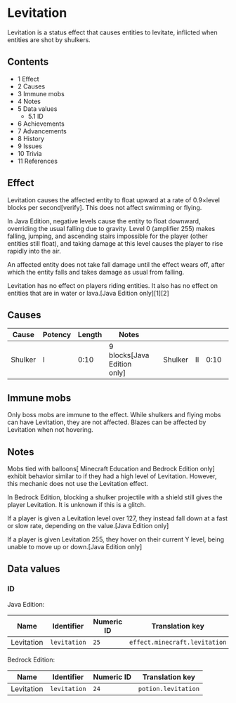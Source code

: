 # Levitation
Levitation is a status effect that causes entities to levitate, inflicted when entities are shot by shulkers.

## Contents
- 1 Effect
- 2 Causes
- 3 Immune mobs
- 4 Notes
- 5 Data values
	- 5.1 ID
- 6 Achievements
- 7 Advancements
- 8 History
- 9 Issues
- 10 Trivia
- 11 References

## Effect
Levitation causes the affected entity to float upward at a rate of 0.9×level blocks per second[verify]. This does not affect swimming or flying.

In Java Edition, negative levels cause the entity to float downward, overriding the usual falling due to gravity. Level 0 (amplifier 255) makes falling, jumping, and ascending stairs impossible for the player (other entities still float), and taking damage at this level causes the player to rise rapidly into the air.

An affected entity does not take fall damage until the effect wears off, after which the entity falls and takes damage as usual from falling. 

Levitation has no effect on players riding entities. It also has no effect on entities that are in water or lava.‌[Java Edition  only][1][2]

## Causes
| Cause   | Potency | Length | Notes                         |  |         |    |      |                                   |
|---------|---------|--------|-------------------------------|--|---------|----|------|-----------------------------------|
| Shulker | I       | 0:10   | 9 blocks‌[Java Edition  only] |  | Shulker | II | 0:10 | 18 blocks‌[Bedrock Edition  only] |

## Immune mobs
Only boss mobs are immune to the effect. While shulkers and flying mobs can have Levitation, they are not affected. Blazes can be affected by Levitation when not hovering.

## Notes
Mobs tied with balloons‌[ Minecraft Education and Bedrock Edition  only] exhibit behavior similar to if they had a high level of Levitation. However, this mechanic does not use the Levitation effect.

In Bedrock Edition, blocking a shulker projectile with a shield still gives the player Levitation. It is unknown if this is a glitch.

If a player is given a Levitation level over 127, they instead fall down at a fast or slow rate, depending on the value.‌[Java Edition  only]

If a player is given Levitation 255, they hover on their current Y level, being unable to move up or down.‌[Java Edition  only]

## Data values
### ID
Java Edition:

| Name       | Identifier   | Numeric ID | Translation key               |
|------------|--------------|------------|-------------------------------|
| Levitation | `levitation` | `25`       | `effect.minecraft.levitation` |

Bedrock Edition:

| Name       | Identifier   | Numeric ID | Translation key     |
|------------|--------------|------------|---------------------|
| Levitation | `levitation` | `24`       | `potion.levitation` |


